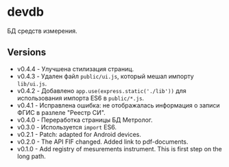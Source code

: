 # devdb

БД средств измерения.

## Versions

* v0.4.4 - Улучшена стилизация страниц.
* v0.4.3 - Удален файл `public/ui.js`, который мешал импорту `lib/ui.js`.
* v0.4.2 - Добавлено `app.use(express.static('./lib'))` для использования импорта ES6 в `public/*.js`.
* v0.4.1 - Исправлена ошибка: не отображалась информация о записи ФГИС в разлеле "Реестр СИ".
* v0.4.0 - Переработка страницы БД Метролог.
* v0.3.0 - Используется `import` ES6.
* v0.2.1 - Patch: adapted for Android devices.
* v0.2.0 - The API FIF changed. Added link to pdf-documents.
* v0.1.0 - Add registry of mesurements instrument. This is first step on the long path.
